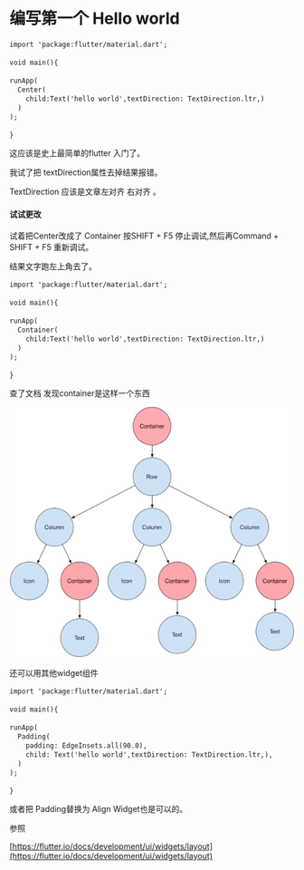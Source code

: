 # 编写第一个 Hello world

```
import 'package:flutter/material.dart';

void main(){

runApp(
  Center( 
    child:Text('hello world',textDirection: TextDirection.ltr,)
  )
);

}
```

这应该是史上最简单的flutter 入门了。

我试了把 textDirection属性去掉结果报错。

TextDirection 应该是文章左对齐 右对齐 。

#### 试试更改

试着把Center改成了 Container 按SHIFT + F5 停止调试,然后再Command + SHIFT + F5 重新调试。

结果文字跑左上角去了。

```
import 'package:flutter/material.dart';

void main(){

runApp(
  Container( 
    child:Text('hello world',textDirection: TextDirection.ltr,)
  )
);

}
```

查了文档 发现container是这样一个东西

![](/assets/container.png)

还可以用其他widget组件

```
import 'package:flutter/material.dart';

void main(){

runApp(
  Padding(
    padding: EdgeInsets.all(90.0),
    child: Text('hello world',textDirection: TextDirection.ltr,),
  )
);

}
```

或者把 Padding替换为 Align Widget也是可以的。

参照 

[https://flutter.io/docs/development/ui/widgets/layout](https://flutter.io/docs/development/ui/widgets/layout)

